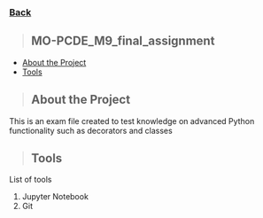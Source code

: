 

### [Back](https://laopmx.github.io/)
>## MO-PCDE_M9_final_assignment
* [About the Project](#about)
* [Tools](#tools)

<a class="anchor" id="about"></a>

>## About the Project
This is an exam file created to test knowledge on advanced Python functionality such as decorators and classes

<a class="anchor" id="tools"></a>

>## Tools
List of tools
1. Jupyter Notebook
2. Git
